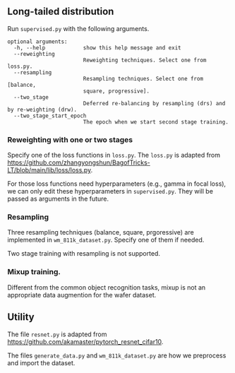 ## Long-tailed distribution

Run `supervised.py` with the following arguments.
```
optional arguments:
  -h, --help            show this help message and exit
  --reweighting
                        Reweighting techniques. Select one from loss.py.
  --resampling
                        Resampling techniques. Select one from [balance,
                        square, progressive].
  --two_stage
                        Deferred re-balancing by resampling (drs) and by re-weighting (drw).
  --two_stage_start_epoch
                        The epoch when we start second stage training.
```
### Reweighting with one or two stages
Specify one of the loss functions in `loss.py`.
The `loss.py` is adapted from https://github.com/zhangyongshun/BagofTricks-LT/blob/main/lib/loss/loss.py.

For those loss functions need hyperparameters (e.g., gamma in focal loss), we can only edit these hyperparameters in `supervised.py`. They will be passed as arguments in the future.

### Resampling
Three resampling techniques (balance, square, prgoressive) are implemented in `wm_811k_dataset.py`.
Specify one of them if needed.

Two stage training with resampling is not supported.

### Mixup training.
Different from the common object recognition tasks, mixup is not an appropriate data augmention for the wafer dataset.

## Utility

The file `resnet.py` is adapted from https://github.com/akamaster/pytorch_resnet_cifar10.

The files `generate_data.py` and `wm_811k_dataset.py` are how we preprocess and import the dataset.

